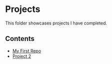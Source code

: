 # Projects
This folder showcases projects I have completed.
## Contents
* [My First Repo](my-first-repo/my-first-repo)
* [Project 2](project_2)

